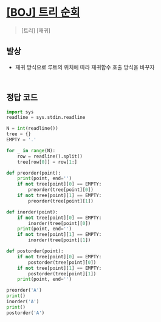 # [[BOJ] 트리 순회](https://www.acmicpc.net/problem/1991)

> [트리] [재귀]

## 발상

- 재귀 방식으로 루트의 위치에 따라 재귀함수 호출 방식을 바꾸자

## <br>정답 코드

```python
import sys
readline = sys.stdin.readline

N = int(readline())
tree = {}
EMPTY = '.'

for _ in range(N):
    row = readline().split()
    tree[row[0]] = row[1:]

def preorder(point):
    print(point, end='')
    if not tree[point][0] == EMPTY:
        preorder(tree[point][0])
    if not tree[point][1] == EMPTY:
        preorder(tree[point][1])

def inorder(point):
    if not tree[point][0] == EMPTY:
        inorder(tree[point][0])
    print(point, end='')
    if not tree[point][1] == EMPTY:
        inorder(tree[point][1])

def postorder(point):
    if not tree[point][0] == EMPTY:
        postorder(tree[point][0])
    if not tree[point][1] == EMPTY:
        postorder(tree[point][1])
    print(point, end='')

preorder('A')
print()
inorder('A')
print()
postorder('A')
```

